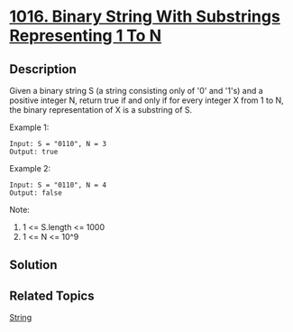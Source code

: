 # [1016. Binary String With Substrings Representing 1 To N](https://leetcode.com/problems/binary-string-with-substrings-representing-1-to-n)

## Description

Given a binary string S (a string consisting only of '0' and '1's) and a positive integer N, return true if and only if for every integer X from 1 to N, the binary representation of X is a substring of S.

Example 1:

```
Input: S = "0110", N = 3
Output: true
```

Example 2:

```
Input: S = "0110", N = 4
Output: false
```

Note:

1. 1 <= S.length <= 1000
2. 1 <= N <= 10^9

## Solution

## Related Topics

[String](https://leetcode.com/tag/string/) 
